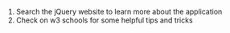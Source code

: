 1. Search the jQuery website to learn more about the application
2. Check on w3 schools for some helpful tips and tricks